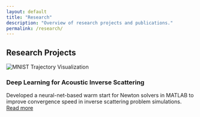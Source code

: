 ```yaml
---
layout: default
title: "Research"
description: "Overview of research projects and publications."
permalink: /research/
---
```


<h2>Research Projects</h2>
<div class="project-grid">
  <div class="project-card">
    <img src="{{ '/assets/images/mnist_traj.png' | relative_url }}" alt="MNIST Trajectory Visualization" />
    <h3>Deep Learning for Acoustic Inverse Scattering</h3>
    <p>Developed a neural-net-based warm start for Newton solvers in MATLAB to improve convergence speed in inverse scattering problem simulations. <a href="#">Read more</a></p>
  </div>
  <!-- Add more project cards as needed -->
</div>
